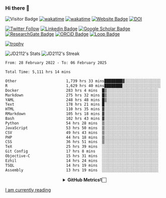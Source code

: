 ### Hi there 👋
![Visitor Badge](https://visitor-badge.laobi.icu/badge?page_id=JD2112.JD2112)
[![wakatime](https://github.com/JD2112/JD2112/actions/workflows/waka-readme.yml/badge.svg)](https://github.com/JD2112/JD2112/actions/workflows/waka-readme.yml)
[![wakatime](https://wakatime.com/badge/user/fe95275f-909a-4147-a45d-624981173898.svg)](https://wakatime.com/@fe95275f-909a-4147-a45d-624981173898)
[![Website Badge](https://img.shields.io/badge/website-informational?style=flat-square)](http://jyotirmoydas.netlify.app)
[![DOI](https://zenodo.org/badge/668165851.svg)](https://zenodo.org/doi/10.5281/zenodo.11104069)

[![Twitter Follow](https://img.shields.io/twitter/follow/jyotirmoy21?style=social)](https://twitter.com/jyotirmoy21)
[![Linkedin Badge](https://img.shields.io/badge/-jyotirmoy-blue?style=plastic&logo=Linkedin&logoColor=white&link=https://www.linkedin.com/in/dasjyotirmoy/)](https://www.linkedin.com/in/dasjyotirmoy/)
[![Google Scholar Badge](https://img.shields.io/badge/-jyotirmoy-blue?style=plastic&logo=GoogleScholar&logoColor=white&link=https://scholar.google.se/citations?user=IMBYOv8AAAAJ&hl=en)](https://scholar.google.se/citations?user=IMBYOv8AAAAJ&hl=en)
[![ResearchGate Badge](https://img.shields.io/badge/-jyotirmoy-cyan?style=plastic&logo=ResearchGate&logoColor=white&link=https://www.researchgate.net/profile/Jyotirmoy-Das-3)](https://www.researchgate.net/profile/Jyotirmoy-Das-3)
[![ORCiD Badge](https://img.shields.io/badge/-jyotirmoy-green?style=plastic&logo=orcid&logoColor=white&link=https://orcid.org/0000-0002-5649-4658)](https://orcid.org/0000-0002-5649-4658)
[![Loop Badge](https://img.shields.io/badge/-jyotirmoy-orange?style=plastic&logo=Loop&logoColor=white&link=https://loop.frontiersin.org/people/1519976/overview)](https://loop.frontiersin.org/people/1519976/overview)

[![trophy](https://github-profile-trophy.vercel.app/?username=JD2112)](https://github.com/ryo-ma/github-profile-trophy)

<!--
**JD2112/JD2112** is a ✨ _special_ ✨ repository because its `README.md` (this file) appears on your GitHub profile.

Here are some ideas to get you started:

- 🔭 I’m currently working on ...
- 🌱 I’m currently learning ...
- 👯 I’m looking to collaborate on ...
- 🤔 I’m looking for help with ...
- 💬 Ask me about ...
- 📫 How to reach me: ...
- 😄 Pronouns: ...
- ⚡ Fun fact: ...
![JD2112's Top Languages](https://github-readme-stats.vercel.app/api/top-langs/?username=JD2112&theme=vue-dark&show_icons=true&hide_border=true&layout=compact)
-->
![JD2112's Stats](https://github-readme-stats.vercel.app/api?username=JD2112&theme=vue-dark&show_icons=true&hide_border=true&count_private=true)
![JD2112's Streak](https://github-readme-streak-stats.herokuapp.com/?user=JD2112&theme=vue-dark&hide_border=true)





<!--START_SECTION:waka-->

```txt
From: 28 February 2022 - To: 06 February 2025

Total Time: 5,111 hrs 14 mins

Other                      1,739 hrs 33 mins████████▓░░░░░░░░░░░░░░░░   34.03 %
R                          1,629 hrs 40 mins████████░░░░░░░░░░░░░░░░░   31.88 %
Docker                     283 hrs 4 mins  █▒░░░░░░░░░░░░░░░░░░░░░░░   05.54 %
Markdown                   275 hrs 32 mins █▒░░░░░░░░░░░░░░░░░░░░░░░   05.39 %
YAML                       248 hrs 48 mins █▒░░░░░░░░░░░░░░░░░░░░░░░   04.87 %
Text                       178 hrs 21 mins █░░░░░░░░░░░░░░░░░░░░░░░░   03.49 %
HTML                       110 hrs 35 mins ▓░░░░░░░░░░░░░░░░░░░░░░░░   02.16 %
RMarkdown                  105 hrs 18 mins ▓░░░░░░░░░░░░░░░░░░░░░░░░   02.06 %
Bash                       102 hrs 43 mins ▓░░░░░░░░░░░░░░░░░░░░░░░░   02.01 %
Python                     54 hrs 28 mins  ▒░░░░░░░░░░░░░░░░░░░░░░░░   01.07 %
JavaScript                 53 hrs 50 mins  ▒░░░░░░░░░░░░░░░░░░░░░░░░   01.05 %
CSV                        49 hrs 43 mins  ▒░░░░░░░░░░░░░░░░░░░░░░░░   00.97 %
PHP                        44 hrs 18 mins  ▒░░░░░░░░░░░░░░░░░░░░░░░░   00.87 %
CSS                        36 hrs 51 mins  ▒░░░░░░░░░░░░░░░░░░░░░░░░   00.72 %
TeX                        25 hrs 39 mins  ░░░░░░░░░░░░░░░░░░░░░░░░░   00.50 %
Git Config                 17 hrs 8 mins   ░░░░░░░░░░░░░░░░░░░░░░░░░   00.34 %
Objective-C                15 hrs 31 mins  ░░░░░░░░░░░░░░░░░░░░░░░░░   00.30 %
Ezhil                      14 hrs 24 mins  ░░░░░░░░░░░░░░░░░░░░░░░░░   00.28 %
TSQL                       14 hrs 19 mins  ░░░░░░░░░░░░░░░░░░░░░░░░░   00.28 %
Assembly                   13 hrs 19 mins  ░░░░░░░░░░░░░░░░░░░░░░░░░   00.26 %
```

<!--END_SECTION:waka-->

<div align="center">
    <details>
        <summary><b>GitHub Metrics👇🏻</b></summary>
    <br>
        
[Get Details](https://metrics.lecoq.io/insights/JD2112)
    </details>
</div>

<a target="_blank" href="https://www.goodreads.com/user/show/21242415-jyotirmoy-das">I am currently reading</a>


